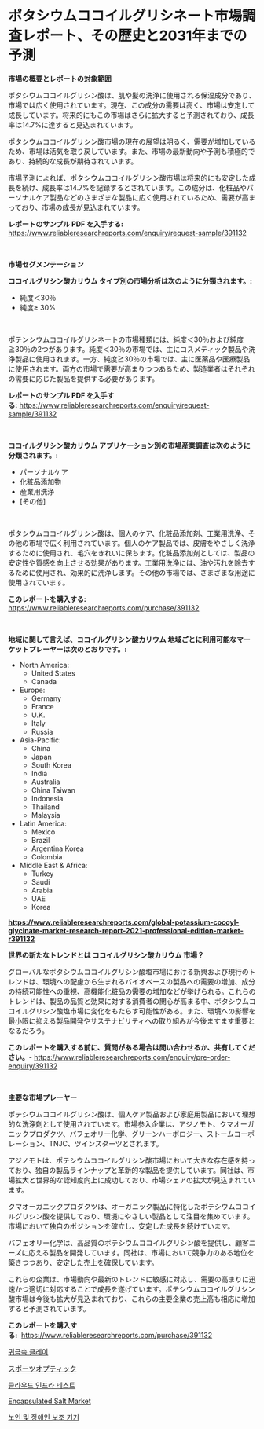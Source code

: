 <p><h1>ポタシウムココイルグリシネート市場調査レポート、その歴史と2031年までの予測</h1></p><p><strong>市場の概要とレポートの対象範囲</strong></p>
<p><p>ポタシウムココイルグリシン酸は、肌や髪の洗浄に使用される保湿成分であり、市場では広く使用されています。現在、この成分の需要は高く、市場は安定して成長しています。将来的にもこの市場はさらに拡大すると予測されており、成長率は14.7%に達すると見込まれています。</p><p>ポタシウムココイルグリシン酸市場の現在の展望は明るく、需要が増加しているため、市場は活気を取り戻しています。また、市場の最新動向や予測も積極的であり、持続的な成長が期待されています。</p><p>市場予測によれば、ポタシウムココイルグリシン酸市場は将来的にも安定した成長を続け、成長率は14.7%を記録するとされています。この成分は、化粧品やパーソナルケア製品などのさまざまな製品に広く使用されているため、需要が高まっており、市場の成長が見込まれています。</p></p>
<p><strong>レポートのサンプル PDF を入手する:</strong> <a href="https://www.reliableresearchreports.com/enquiry/request-sample/391132">https://www.reliableresearchreports.com/enquiry/request-sample/391132</a></p>
<p>&nbsp;</p>
<p><strong>市場セグメンテーション</strong></p>
<p><strong>ココイルグリシン酸カリウム タイプ別の市場分析は次のように分類されます。:</strong></p>
<p><ul><li>純度＜30％</li><li>純度≥ 30%</li></ul></p>
<p>&nbsp;</p>
<p><p>ポテンシウムココイルグリシネートの市場種類には、純度＜30％および純度≧30％の2つがあります。純度＜30％の市場では、主にコスメティック製品や洗浄製品に使用されます。一方、純度≧30％の市場では、主に医薬品や医療製品に使用されます。両方の市場で需要が高まりつつあるため、製造業者はそれぞれの需要に応じた製品を提供する必要があります。</p></p>
<p><strong>レポートのサンプル PDF を入手する:</strong>&nbsp;<a href="https://www.reliableresearchreports.com/enquiry/request-sample/391132">https://www.reliableresearchreports.com/enquiry/request-sample/391132</a></p>
<p>&nbsp;</p>
<p><strong> ココイルグリシン酸カリウム アプリケーション別の市場産業調査は次のように分類されます。:</strong></p>
<p><ul><li>パーソナルケア</li><li>化粧品添加物</li><li>産業用洗浄</li><li>[その他]</li></ul></p>
<p>&nbsp;</p>
<p><p>ポタシウムココイルグリシン酸は、個人のケア、化粧品添加剤、工業用洗浄、その他の市場で広く利用されています。個人のケア製品では、皮膚をやさしく洗浄するために使用され、毛穴をきれいに保ちます。化粧品添加剤としては、製品の安定性や質感を向上させる効果があります。工業用洗浄には、油や汚れを除去するために使用され、効果的に洗浄します。その他の市場では、さまざまな用途に使用されています。</p></p>
<p><strong>このレポートを購入する:</strong>&nbsp; <a href="https://www.reliableresearchreports.com/purchase/391132">https://www.reliableresearchreports.com/purchase/391132</a></p>
<p>&nbsp;</p>
<p><strong>地域に関して言えば、ココイルグリシン酸カリウム 地域ごとに利用可能なマーケットプレーヤーは次のとおりです。:</strong></p>
<p><ul>
    <li>
        North America:
        <ul>
            <li>United States</li>
            <li>Canada</li>
        </ul>
    </li>
    <li>
        Europe:
        <ul>
            <li>Germany</li>
            <li>France</li>
            <li>U.K.</li>
            <li>Italy</li>
            <li>Russia</li>
        </ul>
    </li>
    <li>
        Asia-Pacific:
        <ul>
            <li>China</li>
            <li>Japan</li>
            <li>South Korea</li>
            <li>India</li>
            <li>Australia</li>
            <li>China Taiwan</li>
            <li>Indonesia</li>
            <li>Thailand</li>
            <li>Malaysia</li>
        </ul>
    </li>
    <li>
        Latin America:
        <ul>
            <li>Mexico</li>
            <li>Brazil</li>
            <li>Argentina Korea</li>
            <li>Colombia</li>
        </ul>
    </li>
    <li>
        Middle East & Africa:
        <ul>
            <li>Turkey</li>
            <li>Saudi</li>
            <li>Arabia</li>
            <li>UAE</li>
            <li>Korea</li>
        </ul>
    </li>
    </ul></p>
<p><strong><a href="https://www.reliableresearchreports.com/global-potassium-cocoyl-glycinate-market-research-report-2021-professional-edition-market-r391132">https://www.reliableresearchreports.com/global-potassium-cocoyl-glycinate-market-research-report-2021-professional-edition-market-r391132</a></strong>&nbsp;</p>
<p><strong>世界の新たなトレンドとは ココイルグリシン酸カリウム 市場？</strong></p>
<p><p>グローバルなポタシウムココイルグリシン酸塩市場における新興および現行のトレンドは、環境への配慮から生まれるバイオベースの製品への需要の増加、成分の持続可能性への重視、高機能化粧品の需要の増加などが挙げられる。これらのトレンドは、製品の品質と効果に対する消費者の関心が高まる中、ポタシウムココイルグリシン酸塩市場に変化をもたらす可能性がある。また、環境への影響を最小限に抑える製品開発やサステナビリティへの取り組みが今後ますます重要となるだろう。</p></p>
<p><strong>このレポートを購入する前に、質問がある場合は問い合わせるか、共有してください。</strong>- <a href="https://www.reliableresearchreports.com/enquiry/pre-order-enquiry/391132">https://www.reliableresearchreports.com/enquiry/pre-order-enquiry/391132</a></p>
<p>&nbsp;</p>
<p><strong>主要な市場プレーヤー</strong></p>
<p><p>ポテシウムココイルグリシン酸は、個人ケア製品および家庭用製品において理想的な洗浄剤として使用されています。市場参入企業は、アジノモト、クマオーガニックプロダクツ、バフェオリー化学、グリーンハーボロジー、ストームコーポレーション、TNJC、ツインスターツとされます。</p><p>アジノモトは、ポテシウムココイルグリシン酸市場において大きな存在感を持っており、独自の製品ラインナップと革新的な製品を提供しています。同社は、市場拡大と世界的な認知度向上に成功しており、市場シェアの拡大が見込まれています。</p><p>クマオーガニックプロダクツは、オーガニック製品に特化したポテシウムココイルグリシン酸を提供しており、環境にやさしい製品として注目を集めています。市場において独自のポジションを確立し、安定した成長を続けています。</p><p>バフェオリー化学は、高品質のポテシウムココイルグリシン酸を提供し、顧客ニーズに応える製品を開発しています。同社は、市場において競争力のある地位を築きつつあり、安定した売上を確保しています。</p><p>これらの企業は、市場動向や最新のトレンドに敏感に対応し、需要の高まりに迅速かつ適切に対応することで成長を遂げています。ポテシウムココイルグリシン酸市場は今後も拡大が見込まれており、これらの主要企業の売上高も相応に増加すると予測されています。</p></p>
<p><strong>このレポートを購入する:</strong>&nbsp;&nbsp;<a href="https://www.reliableresearchreports.com/purchase/391132">https://www.reliableresearchreports.com/purchase/391132</a></p>
<p><p><a href="https://medium.com/@thib_harou/%EA%B7%80%EA%B8%88%EC%86%8D-%ED%81%B4%EB%A0%88%EC%9D%B4-%EC%8B%9C%EC%9E%A5-%EC%A0%90%EC%9C%A0%EC%9C%A8-%EB%B3%80%ED%99%94-%EB%B0%8F-%EC%8B%9C%EC%9E%A5-%EC%84%B1%EC%9E%A5-%EC%B6%94%EC%9D%B4-2024%EB%85%84-2031%EB%85%84-0508982841c0">귀금속 클레이</a></p><p><a href="https://medium.com/@joanacasper14/%E3%82%B9%E3%83%9D%E3%83%BC%E3%83%84%E5%85%89%E5%AD%A6%E5%B8%82%E5%A0%B4-%E5%B8%82%E5%A0%B4%E3%81%AEcagr-%E5%B8%82%E5%A0%B4%E3%83%88%E3%83%AC%E3%83%B3%E3%83%89-%E6%88%90%E9%95%B7%E6%88%A6%E7%95%A5%E3%81%AB%E9%96%A2%E3%81%99%E3%82%8B%E6%B4%9E%E5%AF%9F-472f91d3102f">スポーツオプティック</a></p><p><a href="https://github.com/sammyUltyylrich9067856/Market-Research-Report-List-1/blob/main/316916417158.md">클라우드 인프라 테스트</a></p><p><a href="https://github.com/Alonsoolds3wq1d81czn8rbol/Market-Research-Report-List-1/blob/main/encapsulated-salt-market.md">Encapsulated Salt Market</a></p><p><a href="https://github.com/Elenrrera7685/Market-Research-Report-List-1/blob/main/813955517157.md">노인 및 장애인 보조 기기</a></p></p>
